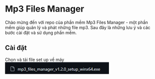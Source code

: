 # Mp3 Files Manager
Chào mừng đến với repo của phần mềm Mp3 Files Manager - một phần mềm giúp quản lý và phát những file mp3. Sau đây là những lưu ý và các bước cài đặt và sử dụng phần mềm.

## Cài đặt
Chọn và tải file set up về máy
![image alt](https://github.com/Ktur0/Mp3-Files-Manager/blob/dfcab256eb299cc522629de509eafadaef0d8c96/images/image.png)

